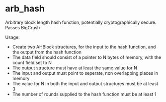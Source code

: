 # arb_hash
Arbitrary block length hash function, potentially cryptographically secure. Passes BigCrush

Usage:
- Create two AHBlock structures, for the input to the hash function, and the output from the hash function
- The data field should consist of a pointer to N bytes of memory, with the count field set to N
- The output structure must have at least the same value for N
- The input and output must point to seperate, non overlapping places in memory
- The value for N in both the input and output structures must be at least 3
- The number of rounds supplied to the hash function must be at least 1
